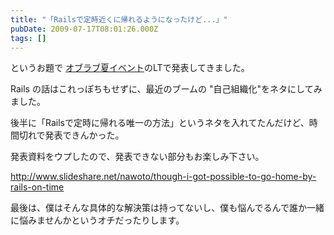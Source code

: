 ```yaml
---
title: "「Railsで定時近くに帰れるようになったけど...」"
pubDate: 2009-07-17T08:01:26.000Z
tags: []
---
```


というお題で [オブラブ夏イベント](http://d.hatena.ne.jp/objectclub/20090708/1247023231)のLTで発表してきました。

Rails の話はこれっぽちもせずに、最近のブームの "自己組織化"をネタにしてみました。

後半に「Railsで定時に帰れる唯一の方法」というネタを入れてたんだけど、時間切れで発表できんかった。

発表資料をウプしたので、発表できない部分もお楽しみ下さい。

http://www.slideshare.net/nawoto/though-i-got-possible-to-go-home-by-rails-on-time

最後は、僕はそんな具体的な解決策は持ってないし、僕も悩んでるんで誰か一緒に悩みませんかというオチだったりします。